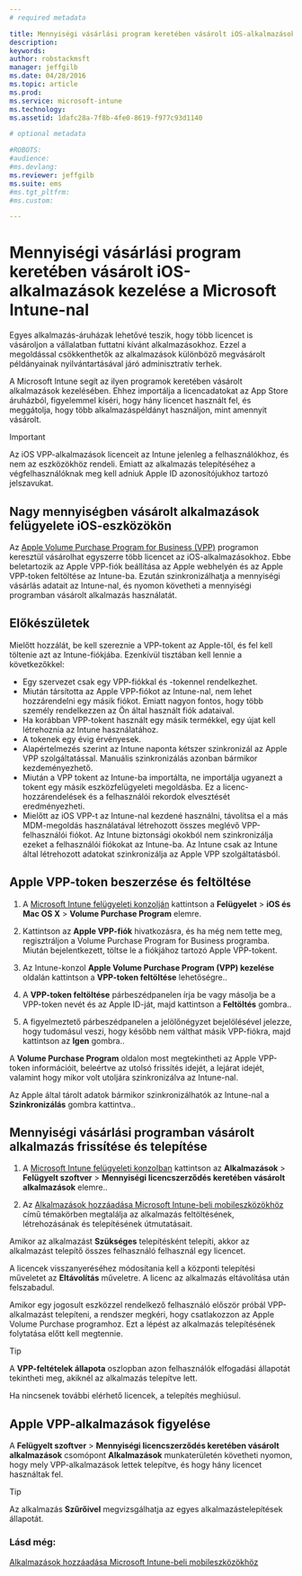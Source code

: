 ```yaml
---
# required metadata

title: Mennyiségi vásárlási program keretében vásárolt iOS-alkalmazások kezelése| Microsoft Intune
description:
keywords:
author: robstackmsft
manager: jeffgilb
ms.date: 04/28/2016
ms.topic: article
ms.prod:
ms.service: microsoft-intune
ms.technology:
ms.assetid: 1dafc28a-7f8b-4fe0-8619-f977c93d1140

# optional metadata

#ROBOTS:
#audience:
#ms.devlang:
ms.reviewer: jeffgilb
ms.suite: ems
#ms.tgt_pltfrm:
#ms.custom:

---
```


# Mennyiségi vásárlási program keretében vásárolt iOS-alkalmazások kezelése a Microsoft Intune-nal
Egyes alkalmazás-áruházak lehetővé teszik, hogy több licencet is vásároljon a vállalatban futtatni kívánt alkalmazásokhoz. Ezzel a megoldással csökkenthetők az alkalmazások különböző megvásárolt példányainak nyilvántartásával járó adminisztratív terhek.

A Microsoft Intune segít az ilyen programok keretében vásárolt alkalmazások kezelésében. Ehhez importálja a licencadatokat az App Store áruházból, figyelemmel kíséri, hogy hány licencet használt fel, és meggátolja, hogy több alkalmazáspéldányt használjon, mint amennyit vásárolt.

> [!Important]
> Az iOS VPP-alkalmazások licenceit az Intune jelenleg a felhasználókhoz, és nem az eszközökhöz rendeli. Emiatt az alkalmazás telepítéséhez a végfelhasználóknak meg kell adniuk Apple ID azonosítójukhoz tartozó jelszavukat.

## Nagy mennyiségben vásárolt alkalmazások felügyelete iOS-eszközökön
Az [Apple Volume Purchase Program for Business (VPP)](http://www.apple.com/business/vpp/) programon keresztül vásárolhat egyszerre több licencet az iOS-alkalmazásokhoz. Ebbe beletartozik az Apple VPP-fiók beállítása az Apple webhelyén és az Apple VPP-token feltöltése az Intune-ba.  Ezután szinkronizálhatja a mennyiségi vásárlás adatait az Intune-nal, és nyomon követheti a mennyiségi programban vásárolt alkalmazás használatát.

## Előkészületek
Mielőtt hozzálát, be kell szereznie a VPP-tokent az Apple-től, és fel kell töltenie azt az Intune-fiókjába. Ezenkívül tisztában kell lennie a következőkkel:

* Egy szervezet csak egy VPP-fiókkal és -tokennel rendelkezhet.
* Miután társította az Apple VPP-fiókot az Intune-nal, nem lehet hozzárendelni egy másik fiókot. Emiatt nagyon fontos, hogy több személy rendelkezzen az Ön által használt fiók adataival.
* Ha korábban VPP-tokent használt egy másik termékkel, egy újat kell létrehoznia az Intune használatához.
* A tokenek egy évig érvényesek.
* Alapértelmezés szerint az Intune naponta kétszer szinkronizál az Apple VPP szolgáltatással. Manuális szinkronizálás azonban bármikor kezdeményezhető.
* Miután a VPP tokent az Intune-ba importálta, ne importálja ugyanezt a tokent egy másik eszközfelügyeleti megoldásba. Ez a licenc-hozzárendelések és a felhasználói rekordok elvesztését eredményezheti.
* Mielőtt az iOS VPP-t az Intune-nal kezdené használni, távolítsa el a más MDM-megoldás használatával létrehozott összes meglévő VPP-felhasználói fiókot. Az Intune biztonsági okokból nem szinkronizálja ezeket a felhasználói fiókokat az Intune-ba. Az Intune csak az Intune által létrehozott adatokat szinkronizálja az Apple VPP szolgáltatásból. 

## Apple VPP-token beszerzése és feltöltése

1.  A [Microsoft Intune felügyeleti konzolján](https://manage.microsoft.com) kattintson a **Felügyelet** &gt; **iOS és Mac OS X** &gt;  **Volume Purchase Program** elemre.

2.  Kattintson az **Apple VPP-fiók** hivatkozásra, és ha még nem tette meg, regisztráljon a Volume Purchase Program for Business programba. Miután bejelentkezett, töltse le a fiókjához tartozó Apple VPP-tokent.

3.  Az Intune-konzol **Apple Volume Purchase Program (VPP) kezelése** oldalán kattintson a **VPP-token feltöltése** lehetőségre..

4.  A **VPP-token feltöltése** párbeszédpanelen írja be vagy másolja be a VPP-token nevét és az Apple ID-ját, majd kattintson a **Feltöltés** gombra..

5.  A figyelmeztető párbeszédpanelen a jelölőnégyzet bejelölésével jelezze, hogy tudomásul veszi, hogy később nem válthat másik VPP-fiókra, majd kattintson az **Igen** gombra..

A **Volume Purchase Program** oldalon most megtekintheti az Apple VPP-token információit, beleértve az utolsó frissítés idejét, a lejárat idejét, valamint hogy mikor volt utoljára szinkronizálva az Intune-nal.

Az Apple által tárolt adatok bármikor szinkronizálhatók az Intune-nal a **Szinkronizálás** gombra kattintva..

## Mennyiségi vásárlási programban vásárolt alkalmazás frissítése és telepítése

1.  A [Microsoft Intune felügyeleti konzolban](https://manage.microsoft.com) kattintson az **Alkalmazások** &gt; **Felügyelt szoftver** &gt; **Mennyiségi licencszerződés keretében vásárolt alkalmazások** elemre..

2.  Az [Alkalmazások hozzáadása Microsoft Intune-beli mobileszközökhöz](add-apps-for-mobile-devices-in-microsoft-intune.md) című témakörben megtalálja az alkalmazás feltöltésének, létrehozásának és telepítésének útmutatásait.

Amikor az alkalmazást **Szükséges** telepítésként telepíti, akkor az alkalmazást telepítő összes felhasználó felhasznál egy licencet.

A licencek visszanyeréséhez módosítania kell a központi telepítési műveletet az **Eltávolítás** műveletre. A licenc az alkalmazás eltávolítása után felszabadul.

Amikor egy jogosult eszközzel rendelkező felhasználó először próbál VPP-alkalmazást telepíteni, a rendszer megkéri, hogy csatlakozzon az Apple Volume Purchase programhoz. Ezt a lépést az alkalmazás telepítésének folytatása előtt kell megtennie.

> [!TIP]
> A **VPP-feltételek állapota** oszlopban azon felhasználók elfogadási állapotát tekintheti meg, akiknél az alkalmazás telepítve lett.

Ha nincsenek további elérhető licencek, a telepítés meghiúsul.

## Apple VPP-alkalmazások figyelése
A **Felügyelt szoftver** &gt; **Mennyiségi licencszerződés keretében vásárolt alkalmazások** csomópont **Alkalmazások** munkaterületén követheti nyomon, hogy mely VPP-alkalmazások lettek telepítve, és hogy hány licencet használtak fel.

> [!TIP]
> Az alkalmazás **Szűrőivel** megvizsgálhatja az egyes alkalmazástelepítések állapotát.

### Lásd még:
[Alkalmazások hozzáadása Microsoft Intune-beli mobileszközökhöz](add-apps-for-mobile-devices-in-microsoft-intune.md)



<!--HONumber=May16_HO1-->


